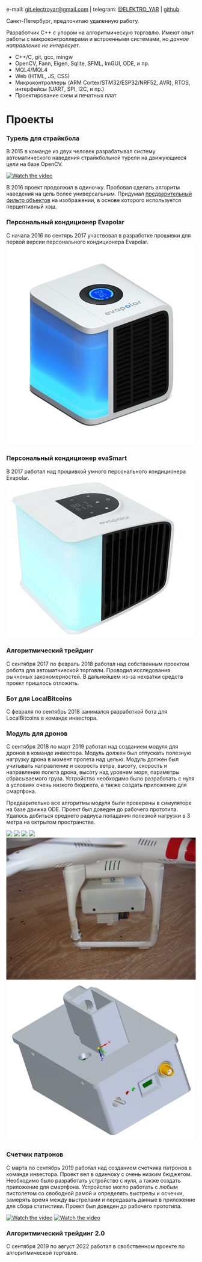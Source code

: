 e-mail: git.electroyar@gmail.com | telegram: [@ELEKTRO_YAR](https://t.me/ELEKTRO_YAR) | [github](https://github.com/NewYaroslav)

Санкт-Петербург, предпочитаю удаленную работу.

Разработчик C++ с упором на алгоритмическую торговлю. Имеют опыт работы с микроконтроллерами и встроенными системами, но *данное направление не интересует*.

- C++/C, git, gcc, mingw
- OpenCV, Fann, Eigen, Sqlite, SFML, ImGUI, ODE, и пр.
- MQL4/MQL4
- Web (HTML, JS, CSS)
- Микроконтроллеры (ARM Cortex/STM32/ESP32/NRF52, AVR), RTOS, интерфейсы (UART, SPI, I2C,  и пр.)
- Проектирование схем и печатных плат

# Проекты

### Турель для страйкбола

В 2015 в команде из двух человек разрабатывал систему автоматического наведения страйкбольной турели на движующиеся цели на базе OpenCV.

[![Watch the video](https://img.youtube.com/vi/Y6xW9wZpWp0/hqdefault.jpg)](https://youtu.be/Y6xW9wZpWp0)

В 2016 проект продолжил в одиночку. Пробовал сделать алгоритм наведения на цель более универсальным. Придумал [предварительный фильтр объектов](https://github.com/NewYaroslav/ph_object_detector) на изображении, в основе которого используется перцептивный хэш.

### Персональный кондиционер Evapolar

С начала 2016 по сентярь 2017 участвовал в разработке прошивки для первой версии персонального кондиционера Evapolar.
![](assets/images/eva_1.png)

### Персональный кондиционер evaSmart

В 2017 работал над прошивкой умного персонального кондиционера Evapolar.
![](assets/images/eva_2.png)

### Алгоритмический трейдинг

С сентября 2017 по февраль 2018 работал над собственным проектом робота для автоматчиеской торговли. Проводил исследования рычноных закономерностей. В дальнейшем из-за нехватки средств проект пришлось отложить.

### Бот для LocalBitcoins

С февраля по сентябрь 2018 занимался разработкой бота для LocalBitcoins в команде инвестора. 

### Модуль для дронов

C сентября 2018 по март 2019 работал над созданием модуля для дронов в команде инвестора. Модуль должен был отпускать полезную нагрузку дрона в момент пролета над целью. Модуль должен был учитывать направление и скорость ветра, высоту, скорость и направление полета дрона, высоту над уровнем моря, параметры сбрасываемого груза. Устройство необходимо было разработать с нуля в условиях очень низкого бюджета, а также создать приложение для смартфона. 

Предварительно все алгоритмы модуля были проверены в симуляторе на базе движка ODE. Проект был доведен до рабочего прототипа. Удалось добиться среднего радиуса попадания полезной нагрузки в 3 метра на октрытом пространстве.

[![](https://img.youtube.com/vi/AxgMwhx6p88/hqdefault.jpg)](https://youtu.be/AxgMwhx6p88?raw=true)
[![](https://img.youtube.com/vi/e81SMA3ruoE/hqdefault.jpg)](https://youtu.be/e81SMA3ruoE?raw=true)
[![](https://img.youtube.com/vi/EDtxUgqY8-g/hqdefault.jpg)](https://youtu.be/EDtxUgqY8-g?raw=true)
[![](https://img.youtube.com/vi/XWi6vN2k0GU/hqdefault.jpg)](https://youtu.be/XWi6vN2k0GU?raw=true)
![](assets/images/dron_3.png)
![](assets/images/dron_4.png)

### Счетчик патронов

С марта по сентябрь 2019 работал над созданием счетчика патронов в команде инвестора. Проект вел в одинчоку с очень низким бюджетом. Необходимо было разработать устройство с нуля, а также создать приложение для смартфона. Устройство могло работать с любым пистолетом со свободной рамой и определять выстрелы и осчечки, замерять время между выстрелами и передавать данные в приложение для сбора статистики. Проект был доведен до рабочего прототипа.

[![Watch the video](https://img.youtube.com/vi/P250TqXowug/hqdefault.jpg)](https://youtu.be/P250TqXowug?raw=true)
[![Watch the video](https://img.youtube.com/vi/L8Jikd7LmIY/hqdefault.jpg)](https://youtu.be/L8Jikd7LmIY?raw=true)

### Алгоритмический трейдинг 2.0

С сентября 2019 по август 2022 работал в свобственном проекте по алгоритмической торговле.

